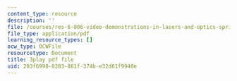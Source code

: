 ```yaml
---
content_type: resource
description: ''
file: /courses/res-6-006-video-demonstrations-in-lasers-and-optics-spring-2008/203f69980203861f374be32d61f9940e_LixwAXsN8vg.pdf
file_type: application/pdf
learning_resource_types: []
ocw_type: OCWFile
resourcetype: Document
title: 3play pdf file
uid: 203f6998-0203-861f-374b-e32d61f9940e
---
```

